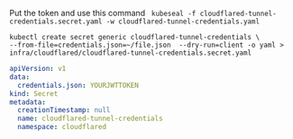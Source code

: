 Put the token and use this command
` kubeseal -f cloudflared-tunnel-credentials.secret.yaml -w cloudflared-tunnel-credentials.yaml`

`kubectl create secret generic cloudflared-tunnel-credentials \                               
--from-file=credentials.json=~/file.json  --dry-run=client -o yaml > infra/cloudflared/cloudflared-tunnel-credentials.secret.yaml`

```yaml
apiVersion: v1
data:
  credentials.json: YOURJWTTOKEN
kind: Secret
metadata:
  creationTimestamp: null
  name: cloudflared-tunnel-credentials
  namespace: cloudflared
```
